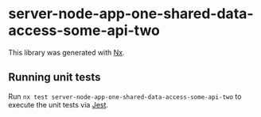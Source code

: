 # server-node-app-one-shared-data-access-some-api-two

This library was generated with [Nx](https://nx.dev).

## Running unit tests

Run `nx test server-node-app-one-shared-data-access-some-api-two` to execute the unit tests via [Jest](https://jestjs.io).
